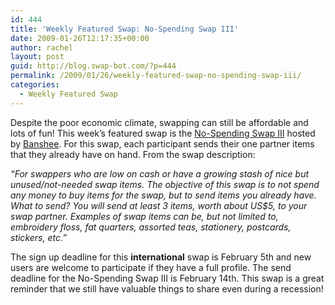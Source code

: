```yaml
---
id: 444
title: 'Weekly Featured Swap: No-Spending Swap III'
date: 2009-01-26T12:17:35+00:00
author: rachel
layout: post
guid: http://blog.swap-bot.com/?p=444
permalink: /2009/01/26/weekly-featured-swap-no-spending-swap-iii/
categories:
  - Weekly Featured Swap
---
```

Despite the poor economic climate, swapping can still be affordable and lots of fun! This week&#8217;s featured swap is the [No-Spending Swap III](http://www.swap-bot.com/swap/show/26897) hosted by [Banshee](http://www.swap-bot.com/user:Banshee). For this swap, each participant sends their one partner items that they already have on hand. From the swap description:

_&#8220;For swappers who are low on cash or have a growing stash of nice but unused/not-needed swap items. The objective of this swap is to not spend any money to buy items for the swap, but to send items you already have. What to send? You will send at least 3 items, worth about US$5, to your swap partner. Examples of swap items can be, but not limited to, embroidery floss, fat quarters, assorted teas, stationery, postcards, stickers, etc.&#8221;_ 

The sign up deadline for this **international** swap is February 5th and new users are welcome to participate if they have a full profile. The send deadline for the No-Spending Swap III is February 14th. This swap is a great reminder that we still have valuable things to share even during a recession!
